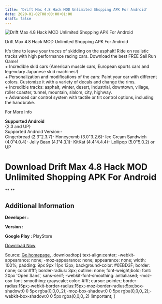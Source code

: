 ```yaml
---
title: 'Drift Max 4.8 Hack MOD Unlimited Shopping APK For Android'
date: 2020-01-02T08:00:00+01:00
draft: false
---
```


![Drift Max 4.8 Hack MOD Unlimited Shopping APK For Android](https://i0.wp.com/apkhome.net/wp-content/uploads/2017/05/Drift-Max-4.8.png "Drift Max 4.8 Hack MOD Unlimited Shopping APK For Android")

  

Drift Max 4.8 Hack MOD Unlimited Shopping APK For Android

It's time to leave your traces of skidding on the asphalt! Ride on realistic tracks with high performance racing cars. Download the best FREE Sail Run Game!  
\+ Incredible skid cars (American muscle cars, European sports cars and legendary Japanese skid machines!)  
\+ Personalization and modifications of the cars: Paint your car with different colors. Customize it with a variety of decals and change the rims.  
\+ Incredible tracks: asphalt, winter, desert, industrial, downtown, village, roller coaster, tunnel, mountain, slalom, city, highway.  
\+ Advanced car control system with tactile or tilt control options, including the handbrake.

For More Info

**Supported Android**  
{2.3 and UP}  
Supported Android Version:-  
Gingerbread (2.3"2.3.7)- Honeycomb (3.0"3.2.6)- Ice Cream Sandwich (4.0"4.0.4)- Jelly Bean (4.1"4.3.1)- KitKat (4.4"4.4.4)- Lollipop (5.0"5.0.2) or UP

Download Drift Max 4.8 Hack MOD Unlimited Shopping APK For Android
==================================================================

** **

Additional Information
----------------------

**Developer :**

**Version :**

**Google Play :** PlayStore

  

[Download Now](https://store4app.co/post/drift-max-4-8-hack-mod-unlimited-shopping-apk-for-android_1573672265)

  
Source: [Go homepage.](https://store4app.co/post/drift-max-4-8-hack-mod-unlimited-shopping-apk-for-android_1573672265) .downloadtop{ text-align:center; -webkit-appearance: none; -moz-appearance: none; appearance: none; width: 100%; padding: 9px 9px 11px 13px; background-color: #0EBD3F; border: none; color:#fff; border-radius: 3px; outline: none; font-weight;bold; font: 20px 'Open Sans', sans-serif; -webkit-font-smoothing: antialiased; -moz-osx-font-smoothing: grayscale; color: #fff; cursor: pointer; border-radius:15px;-webkit-border-radius:15px;-moz-border-radius:5px;box-shadow:0 0 5px rgba(0,0,0,.2);-moz-box-shadow:0 0 5px rgba(0,0,0,.2);-webkit-box-shadow:0 0 5px rgba(0,0,0,.2) !important; }